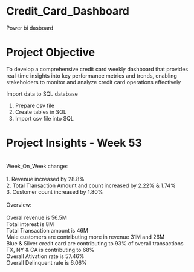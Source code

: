 # Credit_Card_Dashboard
Power bi dasboard
# Project Objective
To develop a comprehensive credit card weekly dashboard that provides real-time insights into key performance metrics and trends, enabling stakeholders to monitor and analyze credit card operations effectively

Import data to SQL database
1. Prepare csv file
2. Create tables in SQL
3. Import csv file into SQL

# Project Insights - Week 53
<br>
Week_On_Week change:
<br>
<br>
1. Revenue increased by 28.8%
 <br>
2. Total Transaction Amount and count increased by 2.22% & 1.74%
 <br>
3. Customer count increased by 1.80%
 <br>
 <br>
Overview:
<br>
<br>
 Overal revenue is 56.5M
 <br>
 Total interest is 8M
 <br>
 Total Transaction amount is 46M
 <br>
 Male customers are contributing more in revenue 31M and 26M
 <br>
 Blue & Silver credit card are contributing to 93% of overall transactions
 <br>
 TX, NY & CA is contributing to 68%
 <br>
 Overall Ativation rate is 57.46%
 <br>
 Overall Delinquent rate is 6.06%
